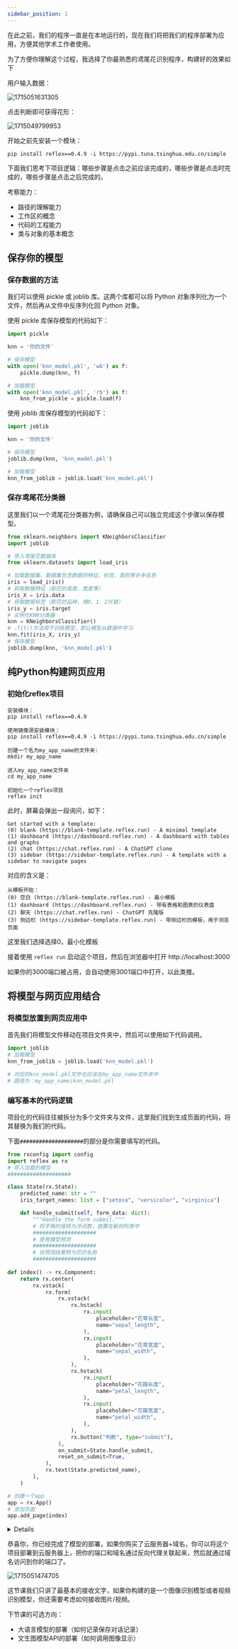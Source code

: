 ```yaml
---
sidebar_position: 1
---
```


在此之前，我们的程序一直是在本地运行的，现在我们将把我们的程序部署为应用，方便其他学术工作者使用。

为了方便你理解这个过程，我选择了你最熟悉的鸢尾花识别程序，构建好的效果如下

用户输入数据：

![1715051631305](image/项目协作/1715051631305.png)

点击判断即可获得花形：

![1715049799953](image/项目协作/1715049799953.png)

开始之前先安装一个模块：
```
pip install reflex==0.4.9 -i https://pypi.tuna.tsinghua.edu.cn/simple
```

下面我们思考下项目逻辑：哪些步骤是点击之前应该完成的，哪些步骤是点击时完成的，哪些步骤是点击之后完成的。

考察能力：

- 路径的理解能力
- 工作区的概念
- 代码的工程能力
- 类与对象的基本概念

## 保存你的模型

### 保存数据的方法

我们可以使用 pickle 或 joblib 库。这两个库都可以将 Python 对象序列化为一个文件，然后再从文件中反序列化回 Python 对象。

使用 pickle 库保存模型的代码如下：
```python
import pickle

knn = '你的文件'

# 保存模型
with open('knn_model.pkl', 'wb') as f:
    pickle.dump(knn, f)

# 加载模型
with open('knn_model.pkl', 'rb') as f:
    knn_from_pickle = pickle.load(f)
```

使用 joblib 库保存模型的代码如下：
```python
import joblib

knn = '你的文件'

# 保存模型
joblib.dump(knn, 'knn_model.pkl')

# 加载模型
knn_from_joblib = joblib.load('knn_model.pkl')
```
### 保存鸢尾花分类器

这里我们以一个鸢尾花分类器为例，请确保自己可以独立完成这个步骤以保存模型。

```python
from sklearn.neighbors import KNeighborsClassifier
import joblib

# 导入鸢尾花数据库
from sklearn.datasets import load_iris

# 加载数据集，数据集包含数据的特征、标签、类别等许多信息
iris = load_iris()
# 获取数据特征（即花的高度、宽度等）
iris_X = iris.data
# 获取数据标签（即花的品种，用0、1、2代替）
iris_y = iris.target
# 实例化KNN分类器
knn = KNeighborsClassifier()
# .fit()方法用于训练模型，即让模型从数据中学习
knn.fit(iris_X, iris_y)
# 保存模型
joblib.dump(knn, 'knn_model.pkl')
```

## 纯Python构建网页应用

### 初始化reflex项目
```
安装模块：
pip install reflex==0.4.9

使用镜像源安装模块：
pip install reflex==0.4.9 -i https://pypi.tuna.tsinghua.edu.cn/simple

创建一个名为my_app_name的文件夹:
mkdir my_app_name

进入my_app_name文件夹
cd my_app_name

初始化一个reflex项目
reflex init
```

此时，屏幕会弹出一段询问，如下：

```shell
Get started with a template:
(0) blank (https://blank-template.reflex.run) - A minimal template
(1) dashboard (https://dashboard.reflex.run) - A dashboard with tables and graphs
(2) chat (https://chat.reflex.run) - A ChatGPT clone
(3) sidebar (https://sidebar-template.reflex.run) - A template with a sidebar to navigate pages
```
对应的含义是：

```shell
从模板开始：
(0) 空白 (https://blank-template.reflex.run) - 最小模板
(1) dashboard (https://dashboard.reflex.run) - 带有表格和图表的仪表盘
(2) 聊天 (https://chat.reflex.run) - ChatGPT 克隆版
(3) 侧边栏 (https://sidebar-template.reflex.run) - 带侧边栏的模板，用于浏览页面
```

这里我们选择选择0，最小化模板

接着使用 `reflex run` 启动这个项目，然后在浏览器中打开 http://localhost:3000

如果你的3000端口被占用，会自动使用3001端口中打开，以此类推。

## 将模型与网页应用结合

### 将模型放置到网页应用中

首先我们将模型文件移动在项目文件夹中，然后可以使用如下代码调用。

```python title="my_app_name\knn_model.py"
import joblib
# 加载模型
knn_from_joblib = joblib.load('knn_model.pkl')

# 对应的knn_model.pkl文件也应该在my_app_name文件夹中
# 路径为：my_app_name\knn_model.pkl
```

### 编写基本的代码逻辑

项目化的代码往往被拆分为多个文件夹与文件，这里我们找到生成页面的代码，将其替换为我们的代码。

下面`####################`的部分是你需要填写的代码。

```python title="my_app_name\my_app_name\my_app_name.py"
from rxconfig import config
import reflex as rx
# 导入加载的模型
####################

class State(rx.State):
    predicted_name: str = ""
    iris_target_names: list = ["setosa", "versicolor", "virginica"]

    def handle_submit(self, form_data: dict):
        """Handle the form submit."""
        # 将字典的值转为浮点数，放置在新的列表中
        ####################
        # 使用模型预测
        ####################
        # 将预测结果转为花的名称
        ####################
  
def index() -> rx.Component:
    return rx.center(
        rx.vstack(
            rx.form(
                rx.vstack(
                    rx.hstack(
                        rx.input(
                            placeholder="花萼长度",
                            name="sepal_length",
                        ),
                        rx.input(
                            placeholder="花萼宽度",
                            name="sepal_width",
                        ),
                    ),
                    rx.hstack(
                        rx.input(
                            placeholder="花瓣长度",
                            name="petal_length",
                        ),
                        rx.input(
                            placeholder="花瓣宽度",
                            name="petal_width",
                        ),
                    ),
                    rx.button("判断", type="submit"),
                ),
                on_submit=State.handle_submit,
                reset_on_submit=True,
            ),
            rx.text(State.predicted_name),
        ),
    )

# 创建一个app
app = rx.App()
# 添加页面
app.add_page(index)
```


<details>

```python title="my_app_name\my_app_name\my_app_name.py"
from rxconfig import config
import reflex as rx
from knn_model import knn_from_joblib

class State(rx.State):
    predicted_name: str = ""
    iris_target_names: list = ["setosa", "versicolor", "virginica"]

    def handle_submit(self, form_data: dict):
        """Handle the form submit."""
        # 将字典的值转为浮点数，放置在新的列表中
        iris_example_list = [[float(v) for v in form_data.values()]]
        # 使用模型预测
        predict = knn_from_joblib.predict(iris_example_list)
        # 将预测结果转为花的名称
        self.predicted_name = self.iris_target_names[predict[0]]


def index() -> rx.Component:
    return rx.center(
        rx.vstack(
            rx.form(
                rx.vstack(
                    rx.hstack(
                        rx.input(
                            placeholder="花萼长度",
                            name="sepal_length",
                        ),
                        rx.input(
                            placeholder="花萼宽度",
                            name="sepal_width",
                        ),
                    ),
                    rx.hstack(
                        rx.input(
                            placeholder="花瓣长度",
                            name="petal_length",
                        ),
                        rx.input(
                            placeholder="花瓣宽度",
                            name="petal_width",
                        ),
                    ),
                    rx.button("判断", type="submit"),
                ),
                on_submit=State.handle_submit,
                reset_on_submit=True,
            ),
            rx.text(State.predicted_name),
        ),
    )

# 创建一个app
app = rx.App()
# 添加页面
app.add_page(index)
```
</details>

恭喜你，你已经完成了模型的部署，如果你购买了云服务器+域名，你可以将这个项目部署到云服务器上，把你的端口和域名通过反向代理关联起来，然后就通过域名访问到你的端口了。

![1715051474705](image/项目协作/1715051474705.png)

这节课我们只讲了最基本的接收文字，如果你构建的是一个图像识别模型或者视频识别模型，你还需要考虑如何接收图片/视频。

下节课的可选方向：

- 大语言模型的部署（如何记录保存对话记录）
- 文生图模型API的部署（如何调用图像显示）
